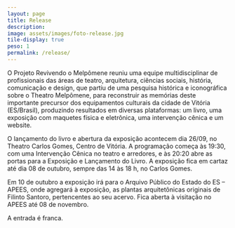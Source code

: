 ```yaml
---
layout: page
title: Release
description: 
image: assets/images/foto-release.jpg
tile-display: true
peso: 1
permalink: /release/
---
```


O Projeto Revivendo o Melpômene reuniu uma equipe multidisciplinar de profissionais das áreas de teatro, arquitetura, ciências sociais, história, comunicação e design, que partiu de uma pesquisa histórica e iconográfica sobre o Theatro Melpômene, para reconstruir as memórias deste importante precursor dos equipamentos culturais da cidade de Vitória (ES/Brasil), produzindo resultados em diversas plataformas: um livro, uma exposição com maquetes física e eletrônica, uma intervenção cênica e um website.

O lançamento do livro e abertura da exposição acontecem dia 26/09, no Theatro Carlos Gomes, Centro de Vitória. A programação começa às 19:30, com uma Intervenção Cênica no teatro e arredores, e às 20:20 abre as portas para a Exposição e Lançamento do Livro. A exposição fica em cartaz até dia 08 de outubro, sempre das 14 às 18 h, no Carlos Gomes. 

Em 10 de outubro a exposição irá para o Arquivo Público do Estado do ES – APEES, onde agregará à exposição, as plantas arquitetônicas originais de Filinto Santoro, pertencentes ao seu acervo. Fica aberta à visitação no APEES até 08 de novembro.

A entrada é franca.